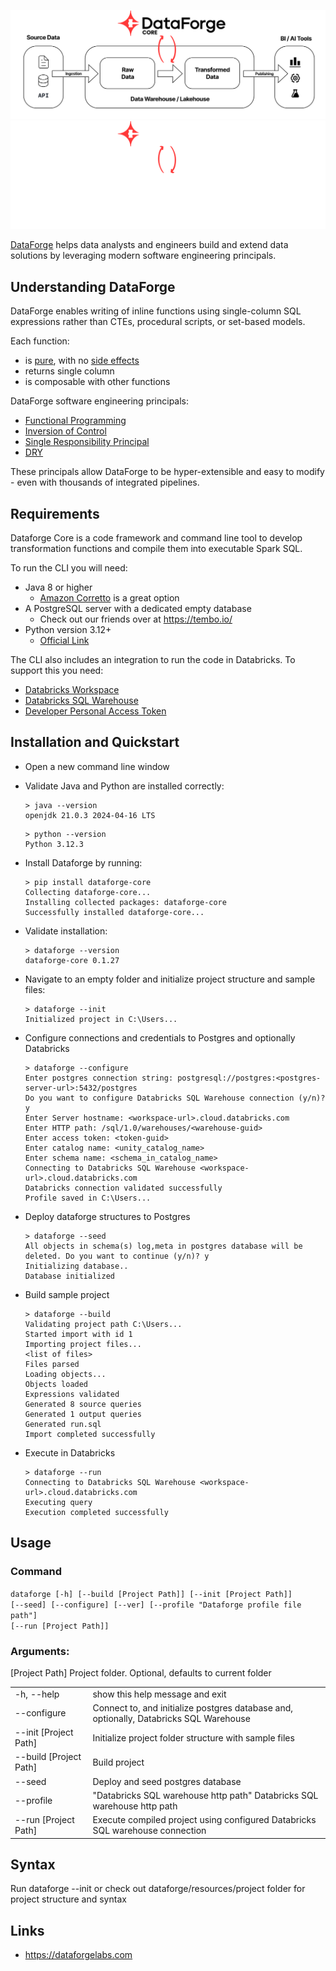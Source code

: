 ![DataForge Core-Light](etc/DataForge_Core_Flow.svg#gh-light-mode-only)
![DataForge Core-Dark](etc/DataForge_Core_Flow_Reverse.svg#gh-dark-mode-only)

[DataForge](https://www.dataoforgelabs.com) helps data analysts and engineers build and extend data solutions by leveraging modern software engineering principals.

## Understanding DataForge

DataForge enables writing of inline functions using single-column SQL expressions rather than CTEs, procedural scripts, or set-based models.


Each function:
- is [pure](https://en.wikipedia.org/wiki/Pure_function), with no [side effects](https://en.wikipedia.org/wiki/Side_effect_(computer_science))
- returns single column
- is composable with other functions

DataForge software engineering principals:
- [Functional Programming](https://en.wikipedia.org/wiki/Functional_programming)
- [Inversion of Control](https://en.wikipedia.org/wiki/Inversion_of_control)
- [Single Responsibility Principal](https://en.wikipedia.org/wiki/Single-responsibility_principle)
- [DRY](https://en.wikipedia.org/wiki/Don%27t_repeat_yourself)

These principals allow DataForge to be hyper-extensible and easy to modify - even with thousands of integrated pipelines.

## Requirements
Dataforge Core is a code framework and command line tool to develop transformation functions and compile them into executable Spark SQL.

To run the CLI you will need:
- Java 8 or higher
  - [Amazon Corretto](https://docs.aws.amazon.com/corretto/) is a great option
- A PostgreSQL server with a dedicated empty database
  - Check out our friends over at https://tembo.io/
- Python version 3.12+
  - [Official Link](https://www.python.org/downloads/)

The CLI also includes an integration to run the code in Databricks. To support this you need:
- [Databricks Workspace](https://docs.databricks.com/en/administration-guide/workspace/index.html)
- [Databricks SQL Warehouse](https://docs.databricks.com/en/compute/sql-warehouse/index.html)
- [Developer Personal Access Token](https://docs.databricks.com/en/dev-tools/auth/pat.html)



## Installation and Quickstart

- Open a new command line window
- Validate Java and Python are installed correctly:

  ```
  > java --version
  openjdk 21.0.3 2024-04-16 LTS
  ```
  ```
  > python --version
  Python 3.12.3
  ```
- Install Dataforge by running: 
  ```
  > pip install dataforge-core
  Collecting dataforge-core...
  Installing collected packages: dataforge-core
  Successfully installed dataforge-core...
  ```
- Validate installation:
  ```
  > dataforge --version
  dataforge-core 0.1.27
  ```
- Navigate to an empty folder and initialize project structure and sample files:
  ```
  > dataforge --init
  Initialized project in C:\Users...
  ```
- Configure connections and credentials to Postgres and optionally Databricks
  ```
  > dataforge --configure
  Enter postgres connection string: postgresql://postgres:<postgres-server-url>:5432/postgres
  Do you want to configure Databricks SQL Warehouse connection (y/n)? y
  Enter Server hostname: <workspace-url>.cloud.databricks.com
  Enter HTTP path: /sql/1.0/warehouses/<warehouse-guid>
  Enter access token: <token-guid>
  Enter catalog name: <unity_catalog_name>
  Enter schema name: <schema_in_catalog_name>
  Connecting to Databricks SQL Warehouse <workspace-url>.cloud.databricks.com
  Databricks connection validated successfully
  Profile saved in C:\Users...
  ```
- Deploy dataforge structures to Postgres
  ```
  > dataforge --seed
  All objects in schema(s) log,meta in postgres database will be deleted. Do you want to continue (y/n)? y
  Initializing database..
  Database initialized
  ```
- Build sample project
  ```
  > dataforge --build
  Validating project path C:\Users...
  Started import with id 1
  Importing project files...
  <list of files>
  Files parsed
  Loading objects...
  Objects loaded
  Expressions validated
  Generated 8 source queries
  Generated 1 output queries
  Generated run.sql
  Import completed successfully
  ```
- Execute in Databricks
  ```
  > dataforge --run
  Connecting to Databricks SQL Warehouse <workspace-url>.cloud.databricks.com
  Executing query
  Execution completed successfully
  ```
## Usage
### Command
<code>dataforge [-h] [--build [Project Path]] [--init [Project Path]] [--seed] [--configure] [--ver]
                 [--profile "Dataforge profile file path"] [--run [Project Path]]</code>


### Arguments:
  [Project Path]        Project folder. Optional, defaults to current folder

  <table>
  <tr><td>-h, --help</td><td>show this help message and exit</td></tr>
  <tr><td>--configure</td><td>Connect to, and initialize postgres database and, optionally, Databricks SQL Warehouse</td></tr>
  <tr><td>--init [Project Path]</td><td>Initialize project folder structure with sample files</td></tr>
  <tr><td>--build [Project Path]</td><td>Build project</td></tr>
  <tr><td>--seed</td><td>Deploy and seed postgres database</td></tr>
  <tr><td>--profile</td><td> "Databricks SQL warehouse http path" Databricks SQL warehouse http path</td></tr>
  <tr><td>--run [Project Path]</td><td>Execute compiled project using configured Databricks SQL warehouse connection</td></tr>
 </table>

## Syntax
Run dataforge --init or check out dataforge/resources/project folder for project structure and syntax 

## Links
- https://dataforgelabs.com
